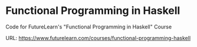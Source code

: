 # Functional Programming in Haskell
Code for FutureLearn's "Functional Programming in Haskell" Course

URL: https://www.futurelearn.com/courses/functional-programming-haskell
